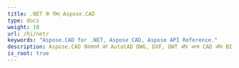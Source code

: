 ```yaml
---
title: .NET के लिए Aspose.CAD
type: docs
weight: 10
url: /hi/net/
keywords: "Aspose.CAD for .NET, Aspose CAD, Aspose API Reference."
description: Aspose.CAD डेवलपर्स को AutoCAD DWG, DXF, DWT और अन्य CAD और BIM फ़ाइल स्वरूपों, जैसे DGN, DWF, PLT, CF2, OBJ, HPGL, IGS को खोलने, पढ़ने और संसाधित करने की अनुमति देता है।
is_root: true
---
```

